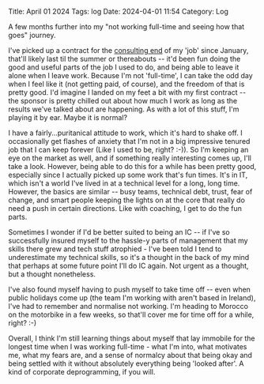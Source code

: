 Title: April 01 2024
Tags: log 
Date: 2024-04-01 11:54 
Category: Log 
 
A few months further into my "not working full-time and seeing how that goes" journey.

I've picked up a contract for the [consulting end](https://coservant.systems/) of my 'job' since January, that'll likely last til the summer or thereabouts -- it'd been fun doing the good and useful parts of the job I used to do, and being able to leave it alone when I leave work. Because I'm not 'full-time', I can take the odd day when I feel like it (not getting paid, of course), and the freedom of that is pretty good. I'd imagine I landed on my feet a bit with my first contract -- the sponsor is pretty chilled out about how much I work as long as the results we've talked about are happening. As with a lot of this stuff, I'm playing it by ear. Maybe it is normal?

I have a fairly...puritanical attitude to work, which it's hard to shake off. I occasionally get flashes of anxiety that I'm not in a big impressive tenured job that I can keep forever (Like I used to be, right? :-)). So I'm keeping an eye on the market as well, and if something really interesting comes up, I'll take a look. However, being able to do this for a while has been pretty good, especially since I actually picked up some work that's fun times. It's in IT, which isn't a world I've lived in at a technical level for a long, long time. However, the basics are similar -- busy teams, technical debt, trust, fear of change, and smart people keeping the lights on at the core that really do need a push in certain directions. Like with coaching, I get to do the fun parts. 

Sometimes I wonder if I'd be better suited to being an IC -- if I've so successfully insured myself to the hassle-y parts of management that my skills there grew and tech stuff atrophied - I've been told I tend to underestimate my technical skills, so it's a thought in the back of my mind that perhaps at some future point I'll do IC again. Not urgent as a thought, but a thought nonetheless.

I've also found myself having to push myself to take time off -- even when public holidays come up (the team I'm working with aren't based in Ireland), I've had to remember and normalise not working. I'm heading to Morocco on the motorbike in a few weeks, so that'll cover me for time off for a while, right? :-)

Overall, I think I'm still learning things about myself that lay immobile for the longest time when I was working full-time - what I'm into, what motivates me, what my fears are, and a sense of normalcy about that being okay and being settled with it without absolutely everything being 'looked after'. A kind of corporate deprogramming, if you will. 
